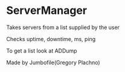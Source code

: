 # ServerManager
Takes servers from a list supplied by the user

Checks uptime, downtime, ms, ping

To get a list look at ADDump

Made by Jumbofile(Gregory Plachno)
